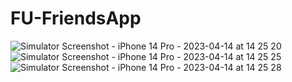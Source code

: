 # FU-FriendsApp

![Simulator Screenshot - iPhone 14 Pro - 2023-04-14 at 14 25 20](https://user-images.githubusercontent.com/43537329/232042881-a77b5dcd-aef9-4866-8dc0-57abae7821dc.png)
![Simulator Screenshot - iPhone 14 Pro - 2023-04-14 at 14 25 25](https://user-images.githubusercontent.com/43537329/232042886-712df646-a5ef-4eb5-bca7-f40878f1897a.png)
![Simulator Screenshot - iPhone 14 Pro - 2023-04-14 at 14 25 28](https://user-images.githubusercontent.com/43537329/232042891-f3e853c7-4e2b-4543-9d6d-89f6e72dd0f7.png)
